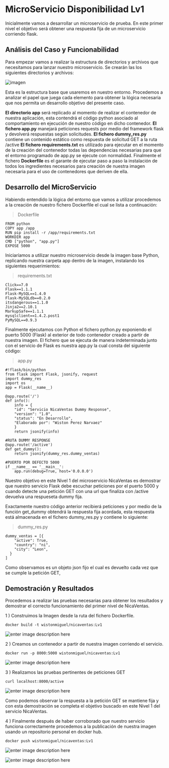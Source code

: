 ﻿# MicroServicio Disponibilidad Lv1
Inicialmente vamos a desarrollar un microservicio de prueba. En este primer nivel el objetivo será obtener una respuesta fija de un microservicio corriendo flask. 
## Análisis del Caso y Funcionabilidad
Para empezar vamos a realizar la estructura de directorios y archivos que necesitamos para lanzar nuestro microservicio.
Se crearán las los siguientes directorios y archivos:

![imagen](https://lh4.googleusercontent.com/TYvl12fYM8SVbD0MXpCc1WAzJEvEhw_l3vMKxxZSNmvBK7aSTrSugOYb1EUGkZi4YynEOflP2zzTKx3lTsfq=w1366-h632)

Esta es la estructura base que usaremos en nuestro entorno. Procedemos a analizar el papel que juega cada elemento para obtener la lógica necesaria que nos permita un desarrollo objetivo del presente caso.

**El directorio app** será replicado al momento de realizar el contenedor de nuestra aplicación, esta contendrá el código python asociado al comportamiento en ejecución de nuestro código en dicho contenedor. 
**El fichero app.py** manejará peticiones requests por medio del framework flask y devolverá respuestas según solicitudes.
**El fichero dummy_res.py** contiene un contenido estático como respuesta de solicitud GET a la ruta /active
**El fichero requirements.txt** es utilizado para ejecutar en el momento de la creación del contenedor todas las dependencias necesarias para que el entorno programado de app.py se ejecute con normalidad.
Finalmente el fichero **Dockerfile** es el garante de ejecutar paso a paso la instalación de todos los ingredientes necesarios para creación de nuestra imagen necesaria para el uso de contenedores que deriven de ella.

## Desarrollo del MicroServicio

Habiendo entendido la lógica del entorno que vamos a utilizar procedemos a la creación de nuestro fichero Dockerfile el cual se lista a continuación:

> Dockerfile

    FROM python
    COPY app /app
    RUN pip install -r /app/requirements.txt
    WORKDIR app
    CMD ["python", "app.py"]
    EXPOSE 5000
Iniciaríamos a utilizar nuestro microservicio desde la imagen base Python, replicando nuestra carpeta app dentro de la imagen, instalando los siguientes requerimientos:

> requirements.txt

    Click==7.0
    Flask==1.1.1
    Flask-MySQL==1.4.0
    Flask-MySQLdb==0.2.0
    itsdangerous==1.1.0
    Jinja2==2.10.1
    MarkupSafe==1.1.1
    mysqlclient==1.4.2.post1
    PyMySQL==0.9.3
Finalmente ejecutamos con Python el fichero python.py exponiendo el puerto 5000 (Flask) al exterior de todo contenedor creado a partir de nuestra imagen.
El fichero que se ejecuta de manera indeterminada junto con el servicio de Flask es nuestra app.py la cual consta del siguiente código:
> app.py

    #!flask/bin/python
    from flask import Flask, jsonify, request
    import dummy_res
    import os
    app = Flask(__name__)
    
    @app.route('/')
    def info():
        info = {
        "id": "Servicio NicaVentas Dummy Response",
        "version": "1.0",
        "status": "En Desarrollo",
        "Elaborado por": "Wiston Perez Narvaez"
        }
        return jsonify(info)
    
    #RUTA DUMMY RESPONSE
    @app.route('/active')
    def get_dummy():
        return jsonify(dummy_res.dummy_ventas)
    
    #PUERTO POR DEFECTO 5000
    if __name__ == '__main__':
        app.run(debug=True, host='0.0.0.0')
Nuestro objetivo en este Nivel 1 del microservicio NicaVentas es demostrar que nuestro servicio Flask debe escuchar peticiones por el puerto 5000 y cuando detecte una petición GET con una url que finaliza con /active devuelva una respueseta dummy fija. 

Exactamente nuestro código anterior recibierá peticiones y por medio de la función get_dummy obtendrá la respuesta fija acordada, esta respuesta está almacenada en el fichero dummy_res.py y contiene lo siguiente:

> dummy_res.py

    dummy_ventas = [{
        "active": True,
        "country": "ni",
        "city": "Leon",
      }
    ]
Como observamos es un objeto json fijo el cual es devuelto cada vez que se cumple la petición GET,


## Demostración y Resultados

Procedemos a realizar las pruebas necesarias para obtener los resultados y demostrar el correcto funcionamiento del primer nivel de NicaVentas.

 1 ) Construimos la Imagen desde la ruta del fichero Dockerfile.
 
 `docker build -t wistonmiguel/nicaventas:Lv1`
 
![enter image description here](https://lh3.google.com/u/0/d/1kRIc8huU2XrlFYFvIsMqBFOpaNqoGaMb=w1366-h632-iv1)
 
 2 ) Creamos un contenedor a partir de nuestra imagen corriendo el servicio.
  
`docker run -p 8000:5000 wistonmiguel/nicaventas:Lv1`

![enter image description here](https://lh3.google.com/u/0/d/1yiCRd0Hn-d6e0_ojOLbs08ufWp75IT-k=w1366-h632-iv1)

3 ) Realizamos las pruebas pertinentes de peticiones GET

`curl localhost:8000/active`

![enter image description here](https://lh3.google.com/u/0/d/1Q4U50MldvNM35kqjiEIJzjJVGBKvFtV6=w1366-h632-iv1)

Como podemos observar la respuesta a la petición GET se mantiene fija y con esta demostración se completa el objetivo buscado en este Nivel 1 del servicio NicaVentas.

4 ) Finalmente después de haber corroborado que nuestro servicio funciona correctamente procedemos a la publicación de nuestra imagen usando un repositorio personal en docker hub.

`docker push wistonmiguel/nicaventas:Lv1`

![enter image description here](https://lh3.google.com/u/0/d/1ml9pnaL9VeKPSELcWO7eMiXHDa8Ucqh9=w1366-h632-iv1)

![enter image description here](https://lh3.google.com/u/0/d/1WRsaJRCMEzO7lzBBp3NUmb_ISqsH-bO8=w1366-h632-iv2)



